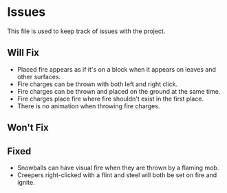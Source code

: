# Issues

This file is used to keep track of issues with the project.

## Will Fix

- Placed fire appears as if it's on a block when it appears on leaves and other surfaces.
- Fire charges can be thrown with both left and right click.
- Fire charges can be thrown and placed on the ground at the same time.
- Fire charges place fire where fire shouldn't exist in the first place.
- There is no animation when throwing fire charges.

## Won't Fix

## Fixed

- Snowballs can have visual fire when they are thrown by a flaming mob.
- Creepers right-clicked with a flint and steel will both be set on fire and ignite.
